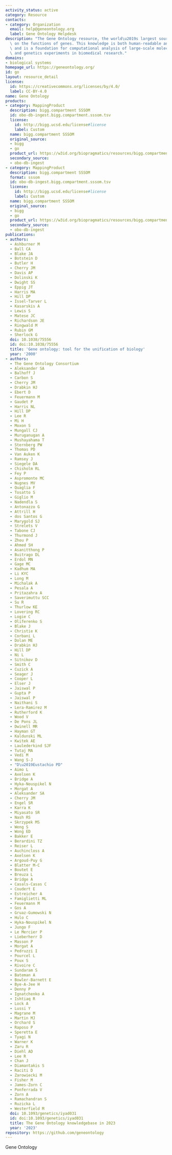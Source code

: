 ```yaml
---
activity_status: active
category: Resource
contacts:
- category: Organization
  email: help@geneontology.org
  label: Gene Ontology Helpdesk
description: "The Gene Ontology resource, the world\u2019s largest source of information\
  \ on the functions of genes. This knowledge is both human-readable and machine-readable,\
  \ and is a foundation for computational analysis of large-scale molecular biology\
  \ and genetics experiments in biomedical research."
domains:
- biological systems
homepage_url: https://geneontology.org/
id: go
layout: resource_detail
license:
  id: https://creativecommons.org/licenses/by/4.0/
  label: CC-BY-4.0
name: Gene Ontology
products:
- category: MappingProduct
  description: bigg.compartment SSSOM
  id: obo-db-ingest.bigg.compartment.sssom.tsv
  license:
    id: http://bigg.ucsd.edu/license#license
    label: Custom
  name: bigg.compartment SSSOM
  original_source:
  - bigg
  - go
  product_url: https://w3id.org/biopragmatics/resources/bigg.compartment/bigg.compartment.sssom.tsv
  secondary_source:
  - obo-db-ingest
- category: MappingProduct
  description: bigg.compartment SSSOM
  format: sssom
  id: obo-db-ingest.bigg.compartment.sssom.tsv
  license:
    id: http://bigg.ucsd.edu/license#license
    label: Custom
  name: bigg.compartment SSSOM
  original_source:
  - bigg
  - go
  product_url: https://w3id.org/biopragmatics/resources/bigg.compartment/bigg.compartment.sssom.tsv
  secondary_source:
  - obo-db-ingest
publications:
- authors:
  - Ashburner M
  - Ball CA
  - Blake JA
  - Botstein D
  - Butler H
  - Cherry JM
  - Davis AP
  - Dolinski K
  - Dwight SS
  - Eppig JT
  - Harris MA
  - Hill DP
  - Issel-Tarver L
  - Kasarskis A
  - Lewis S
  - Matese JC
  - Richardson JE
  - Ringwald M
  - Rubin GM
  - Sherlock G
  doi: 10.1038/75556
  id: doi:10.1038/75556
  title: 'Gene ontology: tool for the unification of biology'
  year: '2000'
- authors:
  - The Gene Ontology Consortium
  - Aleksander SA
  - Balhoff J
  - Carbon S
  - Cherry JM
  - Drabkin HJ
  - Ebert D
  - Feuermann M
  - Gaudet P
  - Harris NL
  - Hill DP
  - Lee R
  - Mi H
  - Moxon S
  - Mungall CJ
  - Muruganugan A
  - Mushayahama T
  - Sternberg PW
  - Thomas PD
  - Van Auken K
  - Ramsey J
  - Siegele DA
  - Chisholm RL
  - Fey P
  - Aspromonte MC
  - Nugnes MV
  - Quaglia F
  - Tosatto S
  - Giglio M
  - Nadendla S
  - Antonazzo G
  - Attrill H
  - dos Santos G
  - Marygold SJ
  - Strelets V
  - Tabone CJ
  - Thurmond J
  - Zhou P
  - Ahmed SH
  - Asanitthong P
  - Buitrago DL
  - Erdol MN
  - Gage MC
  - Kadhum MA
  - Li KYC
  - Long M
  - Michalak A
  - Pesala A
  - Pritazahra A
  - Saverimuttu SCC
  - Su R
  - Thurlow KE
  - Lovering RC
  - Logie C
  - Oliferenko S
  - Blake J
  - Christie K
  - Corbani L
  - Dolan ME
  - Drabkin HJ
  - Hill DP
  - Ni L
  - Sitnikov D
  - Smith C
  - Cuzick A
  - Seager J
  - Cooper L
  - Elser J
  - Jaiswal P
  - Gupta P
  - Jaiswal P
  - Naithani S
  - Lera-Ramirez M
  - Rutherford K
  - Wood V
  - De Pons JL
  - Dwinell MR
  - Hayman GT
  - Kaldunski ML
  - Kwitek AE
  - Laulederkind SJF
  - Tutaj MA
  - Vedi M
  - Wang S-J
  - "D\u2019Eustachio PD"
  - Aimo L
  - Axelsen K
  - Bridge A
  - Hyka-Nouspikel N
  - Morgat A
  - Aleksander SA
  - Cherry JM
  - Engel SR
  - Karra K
  - Miyasato SR
  - Nash RS
  - Skrzypek MS
  - Weng S
  - Wong ED
  - Bakker E
  - Berardini TZ
  - Reiser L
  - Auchincloss A
  - Axelsen K
  - Argoud-Puy G
  - Blatter M-C
  - Boutet E
  - Breuza L
  - Bridge A
  - Casals-Casas C
  - Coudert E
  - Estreicher A
  - Famiglietti ML
  - Feuermann M
  - Gos A
  - Gruaz-Gumowski N
  - Hulo C
  - Hyka-Nouspikel N
  - Jungo F
  - Le Mercier P
  - Lieberherr D
  - Masson P
  - Morgat A
  - Pedruzzi I
  - Pourcel L
  - Poux S
  - Rivoire C
  - Sundaram S
  - Bateman A
  - Bowler-Barnett E
  - Bye-A-Jee H
  - Denny P
  - Ignatchenko A
  - Ishtiaq R
  - Lock A
  - Lussi Y
  - Magrane M
  - Martin MJ
  - Orchard S
  - Raposo P
  - Speretta E
  - Tyagi N
  - Warner K
  - Zaru R
  - Diehl AD
  - Lee R
  - Chan J
  - Diamantakis S
  - Raciti D
  - Zarowiecki M
  - Fisher M
  - James-Zorn C
  - Ponferrada V
  - Zorn A
  - Ramachandran S
  - Ruzicka L
  - Westerfield M
  doi: 10.1093/genetics/iyad031
  id: doi:10.1093/genetics/iyad031
  title: The Gene Ontology knowledgebase in 2023
  year: '2023'
repository: https://github.com/geneontology
---
```

Gene Ontology